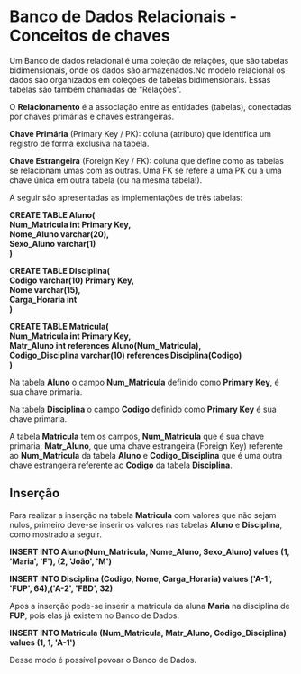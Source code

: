 # Banco de Dados Relacionais - Conceitos de chaves

Um Banco de dados relacional é uma coleção de relações, que são tabelas bidimensionais, onde os dados são armazenados.No modelo relacional os dados são organizados em coleções de tabelas bidimensionais. Essas tabelas são também chamadas de “Relações”.  

O **Relacionamento** é a associação entre as entidades (tabelas), conectadas por chaves primárias e chaves estrangeiras.  

**Chave Primária** (Primary Key / PK): coluna (atributo) que identifica um registro de forma exclusiva na tabela.  

**Chave Estrangeira** (Foreign Key / FK): coluna que define como as tabelas se relacionam umas com as outras. Uma FK se refere a uma PK ou a uma chave única em outra tabela (ou na mesma tabela!).  

A seguir são apresentadas as implementações de três tabelas:  

**CREATE TABLE Aluno(**  
  **Num_Matricula int Primary Key,**  
  **Nome_Aluno varchar(20),**  
  **Sexo_Aluno varchar(1)**  
**)**  

**CREATE TABLE Disciplina(**  
	**Codigo varchar(10) Primary Key,**  
	**Nome varchar(15),**  
	**Carga_Horaria int**  
**)**  

**CREATE TABLE Matricula(**  
	**Num_Matricula int Primary Key,**  
	**Matr_Aluno int references Aluno(Num_Matricula),**  
	**Codigo_Disciplina varchar(10) references Disciplina(Codigo)**  
 **)**    

Na tabela **Aluno** o campo **Num_Matricula** definido como **Primary Key**, é sua chave primaria.  

Na tabela **Disciplina** o campo **Codigo** definido como **Primary Key** é sua chave primaria.  

A tabela **Matricula** tem os campos, **Num_Matricula** que é sua chave primaria, **Matr_Aluno**, que uma chave estrangeira 
(Foreign Key) referente ao **Num_Matricula** da tabela **Aluno** e **Codigo_Disciplina** que é uma outra chave estrangeira 
referente ao **Codigo** da tabela **Disciplina**.  

## Inserção

Para realizar a inserção na tabela **Matricula** com valores que não sejam nulos, primeiro deve-se inserir os valores nas tabelas **Aluno** e **Disciplina**, como mostrado a seguir.  

**INSERT INTO Aluno(Num_Matricula, Nome_Aluno, Sexo_Aluno) values (1, 'Maria', 'F'), (2, 'João', 'M')**  

**INSERT INTO Disciplina (Codigo, Nome, Carga_Horaria) values ('A-1', 'FUP', 64),('A-2', 'FBD', 32)**  

Apos a inserção pode-se inserir a matricula da aluna **Maria** na disciplina de **FUP**, pois elas já existem no Banco de Dados.  

**INSERT INTO Matricula (Num_Matricula, Matr_Aluno, Codigo_Disciplina) values (1, 1, 'A-1')**  

Desse modo é possível povoar o Banco de Dados.
